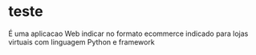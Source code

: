 # teste
É uma aplicacao Web indicar no formato ecommerce  indicado para lojas virtuais com linguagem Python e framework 
